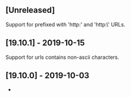 ## [Unreleased]
Support for prefixed with 'http:' and 'http:\\' URLs.

## [19.10.1] - 2019-10-15
Support for urls contains non-ascii characters.

## [19.10.0] - 2019-10-03
-